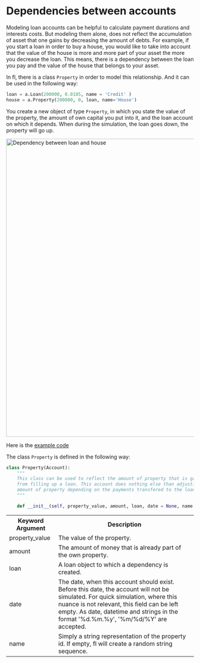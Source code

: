 # Dependencies between accounts

Modeling loan accounts can be helpful to calculate payment durations and interests costs. But modeling them alone, does not reflect the accumulation of asset that one gains by decreasing the amount of debts. For example, if you start a loan in order to buy a house, you would like to take into account that the value of the house is more and more part of your asset the more you decrease the loan. This means, there is a dependency between the loan you pay and the value of the house that belongs to your asset.

In fl, there is a class `Property` in order to model this relationship. And it can be used in the following way:

```python
loan = a.Loan(200000, 0.0185, name = 'Credit' )
house = a.Property(200000, 0, loan, name='House')
```

You create a new object of type `Property`, in which you state the value of the property, the amount of own capital you put into it, and the loan account on which it depends. When during the simulation, the loan goes down, the property will go up.

<img src="img/dependencies.png" alt="Dependency between loan and house" width="800">

Here is the [example code](../FinancialLife/examples/dependencies.py)

The class `Property` is defined in the following way:

```python
class Property(Account):
    """
    This class can be used to reflect the amount of property that is gained
    from filling up a loan. This account does nothing else than adjusting the
    amount of property depending on the payments transfered to the loan class
    """

    def __init__(self, property_value, amount, loan, date = None, name = None):
```

<table>
  <tr>
    <th>
      Keyword Argument
    </th>
    <th>
      Description
    </th>
  </tr>
  <tr>
    <td>
      property_value
    </td>
    <td>
      The value of the property.
    </td>
  </tr>
  <tr>
    <td>
      amount
    </td>
    <td>
      The amount of money that is already part of the own property.
    </td>
  </tr>
  <tr>
    <td>
      loan
    </td>
    <td>
      A loan object to which a dependency is created.
    </td>
  </tr>
  <tr>
    <td>
      date
    </td>
    <td>
      The date, when this account should exist. Before this date, the account will not be simulated. For quick simulation, where this nuance is not relevant, this field can be left empty. As date, datetime and strings in the format '%d.%m.%y', '%m/%d/%Y' are accepted.
    </td>
  </tr>
  <tr>
    <td>
      name
    </td>
    <td>
      Simply a string representation of the property id. If empty, fl will create a random string sequence.
    </td>
  </tr>
</table>
